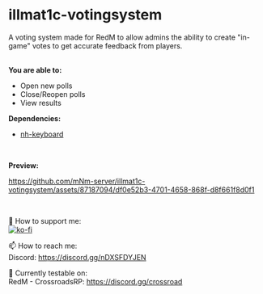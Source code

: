 # illmat1c-votingsystem
A voting system made for RedM to allow admins the ability to create "in-game" votes to get accurate feedback from players. <br /> <br /> 

<b>You are able to:</b>
- Open new polls
- Close/Reopen polls
- View results

<b>Dependencies:</b>
- <a href="https://github.com/whooith/nh-keyboard">nh-keyboard</a>
<br />

<b>Preview:</b>

https://github.com/mNm-server/illmat1c-votingsystem/assets/87187094/df0e52b3-4701-4658-868f-d8f661f8d0f1

<br />

🤝 How to support me:<br /> 
[![ko-fi](https://ko-fi.com/img/githubbutton_sm.svg)](https://ko-fi.com/M4M2LQLBM)

📫 How to reach me:<br /> 
Discord: https://discord.gg/nDXSFDYJEN
<br />

🔭 Currently testable on:<br />
RedM - CrossroadsRP: https://discord.gg/crossroad
